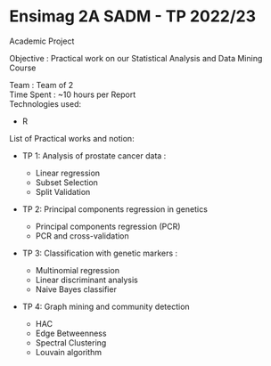 Ensimag 2A SADM - TP 2022/23
============================

Academic Project


Objective : Practical work on our Statistical Analysis and Data Mining Course



Team : Team of 2   
Time Spent : ~10 hours per Report   
Technologies used:
- R


List of Practical works and notion:
- TP 1: Analysis of prostate cancer data : 
    * Linear regression
    * Subset Selection
    * Split Validation

- TP 2: Principal components regression in genetics
    * Principal components regression (PCR)
    * PCR and cross-validation

- TP 3: Classification with genetic markers : 
    * Multinomial regression
    * Linear discriminant analysis
    * Naive Bayes classifier

- TP 4: Graph mining and community detection
    * HAC
    * Edge Betweenness
    * Spectral Clustering 
    * Louvain algorithm
